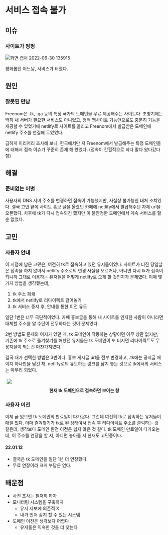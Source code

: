 # 서비스 접속 불가

## 이슈
### 사이트가 펑펑 

![화면 캡처 2022-06-30 135915](https://user-images.githubusercontent.com/59993347/176596338-13c7c7f9-daf7-402f-9b7d-430fdc158ac0.jpg)

평화롭던 어느날, 서비스가 터졌다. 

## 원인
### 잘못된 만남
Freenom은 .tk, .ga 등의 특정 국가의 도메인을 무료 제공해주는 사이트다.
초창기에는 딱히 내 서버가 필요한 서비스도 아니었고, 정적 웹사이트
기능만으로도 충분히 기능을 제공할 수 있었기에 netlify로 사이트를 올리고
Freenom에서 발급받은 도메인에 netlify 주소를 연결해 두었었다.

급하게 이리저리 조사해 보니, 한국에서만 저 Freenom에서 발급해주는 특정 도메인들에 대해서 접속 이슈가 꾸준히 존재 해 왔었다. (접속이 간헐적으로 되다 말다 왔다갔다 함) 


## 해결
### 준비없는 이별
사용자의 DNS 서버 주소를 변경하면 접속이 가능했지만, 사실상 불가능한 대처 조치였다.
결국 고민 끝에 사이트 홍보 글을 올렸던 카페에 netlify에서 발급해주던 자체 url을 오픈했다. 차후에 tk가 다시 접속되긴 했지만 이 불안정한 도메인에서 계속 서비스를 할 순 없었다.

## 고민
### 사용자 안내
이 시점에 남은 고민은, 여전히 tk로 접속하고 있던 유저들이었다. 사이트가 터진 당일날은 접속을 하지 않아서 netlify 주소로의 변경 사실을 모르거나, 아니면 다시 tk가 접속이 되니까 그대로 이용하는 유저들을 어떻게 netlify로 오게 할 것인지가 문제였다. 이때 몇 가지 방법을 생각했는데,

1. tk 주소 폐쇄
2. tk에서 netlify로 리다이렉트 걸어놓기
3. tk 서비스 중지 후, 안내를 통한 이전 유도

일단 1번은 너무 극단적이었다. 카페 홍보글을 통해 내 사이트를 인지한 사람이 아니라면 대체할 주소를 알 수단이 전무하다는 것이 문제였다. 

2번 방법도 문제의 여지가 있던 게, tk 도메인이 작동하는 상황이면 아무 상관 없지만, 기존에 tk 주소로 즐겨찾기를 해놨던 유저들은 tk 도메인이 또 터지면 리다이렉트도 무용지물이 되는건 마찬가지였다. 

결국 내가 선택한 방법은 3번이다. 홍보 게시글 url을 전부 변경하고, .tk에는 공지글 페이지 하나만을 남긴 채, netlify로의 유도하는 링크를 남겨 놓는 것으로 tk에서의 서비스는 마무리 되었다. 

<div>
<img style="text-align:center; margin:5px;" src="https://user-images.githubusercontent.com/59993347/140634750-c543c8ba-2d33-4843-89ce-e1ecf6945f2c.png">
<p style="text-align:center; margin:5px;"><strong>현재 tk 도메인으로 접속하면 보이는 창</strong></p>
</div>

### 사용자 이전
이제 곧 있으면 tk 도메인의 만료일이 다가온다. 그런데 여전히 tk로 접속하는 유저들이 매일 있다. 아마 즐겨찾기가 tk로 된 상태여서 접속 후 리다이렉트 주소를 클릭하는 것 같은데,
생각보다 도메인 완전 이전은 쉽지 않은 것 같다. tk 도메인 만료일이 다가오는데, 이 주소를 연장을 할 지, 아니면 놓아줄 지 현재도 고민중이다. 

#### 22.01.12
- 결국은 tk 도메인을 일단 1년 더 연장했다.
- 무료 연장이라 크게 부담은 없다.


## 배운점
- 사전 조사는 철저히 하자
- 모니터링 시스템을 구축하자
    - 유저 제보에 의존적 X
    - 내가 먼저 감지 할 수 있는 시스템
- 도메인 이전은 생각보다 어렵다
    - 유저들은 익숙한 것을 더 찾는다